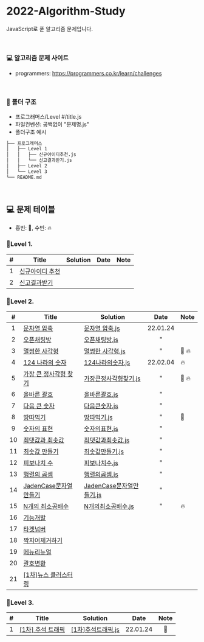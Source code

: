 # 2022-Algorithm-Study

JavaScript로 푼 알고리즘 문제입니다.

<br>

### 💻 알고리즘 문제 사이트

- programmers: https://programmers.co.kr/learn/challenges

<br>

### 📁 폴더 구조

- 프로그래머스/Level #/title.js
- 파일컨벤션: 공백없이 "문제명.js"
- 폴더구조 예시
```bash
├── 프로그래머스
│   ├── Level 1
│   │   ├── 신규아이디추천.js
│   │   └── 신고결과받기.js
│   ├── Level 2
│   └── Level 3
└── README.md
```

<br>

## 💻 문제 테이블
- 홍빈: 👻, 수빈: 🔥

### 📍Level 1.

|  #  | Title           | Solution | Date | Note |
| :-: | --------------- | -------- | :-: | :-: |
|  1  | [신규아이디 추천](https://programmers.co.kr/learn/courses/30/lessons/72410) | | | |
|  2  | [신고결과받기](https://programmers.co.kr/learn/courses/30/lessons/92334) | | | |

### 📍Level 2.

|  #  | Title | Solution | Date | Note |
| :-: | ----- | -------- |  :-: | ---  |
| 1   | [문자열 압축](https://programmers.co.kr/learn/courses/30/lessons/60057) | [문자열 압축.js](./프로그래머스/Level%202/문자열%20압축.js) | 22.01.24 | |
| 2   | [오픈채팅방](https://programmers.co.kr/learn/courses/30/lessons/42888)  | [오픈채팅방.js](./프로그래머스/Level%202/오픈채팅방.js) | " | |
| 3   | [멀쩡한 사각형](https://programmers.co.kr/learn/courses/30/lessons/62048) | [멀쩡한 사각형.js](./프로그래머스/Level%202/멀쩡한%20사각형.js) | " | 👻  🔥 |
| 4   | [124 나라의 숫자](https://programmers.co.kr/learn/courses/30/lessons/12899) | [124나라의숫자.js](./프로그래머스/Level%202/124나라의숫자.js) | 22.02.04 | 🔥 |
| 5   | [가장 큰 정사각형 찾기](https://programmers.co.kr/learn/courses/30/lessons/12905) | [가장큰정사각형찾기.js](./프로그래머스/Level%202/가장큰정사각형찾기.js) |  " | 👻 🔥 |
| 6   | [올바른 괄호](https://programmers.co.kr/learn/courses/30/lessons/12909) | [올바른괄호.js](./프로그래머스/Level%202/올바른괄호.js) | " | |
| 7   | [다음 큰 숫자](https://programmers.co.kr/learn/courses/30/lessons/12911) | [다음큰숫자.js](./프로그래머스/Level%202/다음큰숫자.js) | " | |
| 8   | [땅따먹기](https://programmers.co.kr/learn/courses/30/lessons/12913) | [땅따먹기.js](./프로그래머스/Level%202/땅따먹기.js) | " | 👻 |
| 9   | [숫자의 표현](https://programmers.co.kr/learn/courses/30/lessons/12924) | [숫자의표현.js](./프로그래머스/Level%202/숫자의표현.js) | " | |
| 10  | [최댓값과 최솟값](https://programmers.co.kr/learn/courses/30/lessons/12939) | [최댓값과최솟값.js](./프로그래머스/Level%202/최댓값과최솟값.js) | " | |
| 11  | [최솟값 만들기](https://programmers.co.kr/learn/courses/30/lessons/12941) | [최솟값만들기.js](./프로그래머스/Level%202/최솟값만들기.js) | " | |
| 12  | [피보나치 수](https://programmers.co.kr/learn/courses/30/lessons/12945) | [피보나치수.js](./프로그래머스/Level%202/피보나치수.js) | " | |
| 13  | [행렬의 곱셈](https://programmers.co.kr/learn/courses/30/lessons/12949) | [행렬의곱셈.js](./프로그래머스/Level%202/행렬의곱셈.js) | " | |
| 14  | [JadenCase문자열 만들기](https://programmers.co.kr/learn/courses/30/lessons/12951) | [JadenCase문자열만들기.js](./프로그래머스/Level%202/JadenCase문자열만들기.js) |"||
| 15  | [N개의 최소공배수](https://programmers.co.kr/learn/courses/30/lessons/12953) | [N개의최소공배수.js](./프로그래머스/Level%202/N개의최소공배수.js) | " | 🔥 |
| 16  | [기능개발](https://programmers.co.kr/learn/courses/30/lessons/42586) | | | |
| 17  | [타겟넘버](https://programmers.co.kr/learn/courses/30/lessons/43165) | | | |
| 18  | [짝지어제거하기](https://programmers.co.kr/learn/courses/30/lessons/12973) | | | |
| 19  | [메뉴리뉴얼](https://programmers.co.kr/learn/courses/30/lessons/72411) | | | |
| 20  | [괄호변환](https://programmers.co.kr/learn/courses/30/lessons/60058) | | | |
| 21  | [[1차]뉴스 클러스터링](https://programmers.co.kr/learn/courses/30/lessons/17677) | | | |


### 📍Level 3.

|  #  | Title | Solution | Date | Note |
| :-: | ----- | -------- | :-:  | :-:  |
|  1  | [[1차] 추석 트래픽](https://programmers.co.kr/learn/courses/30/lessons/17676) | [[1차]추석트래픽.js](./프로그래머스/Level%203/[1차]추석트래픽.js) | 22.01.24 | 👻 |
